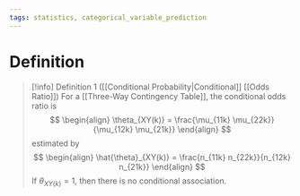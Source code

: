 ```yaml
---
tags: statistics, categorical_variable_prediction
---
```


# Definition

> [!info] Definition 1 ([[Conditional Probability|Conditional]] [[Odds Ratio]])
> For a [[Three-Way Contingency Table]], the conditional odds ratio is
> $$
> \begin{align}
> \theta_{XY(k)} = \frac{\mu_{11k} \mu_{22k}}{\mu_{12k} \mu_{21k}}
> \end{align}
> $$
> estimated by
> $$
> \begin{align}
> \hat{\theta}_{XY(k)} = \frac{n_{11k} n_{22k}}{n_{12k} n_{21k}}
> \end{align}
> $$
> If $\theta_{XY(k)} = 1$, then there is no conditional association.